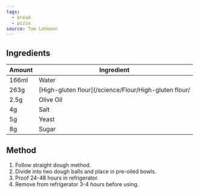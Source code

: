 ```yaml
---
tags:
  - bread
  - pizza
source: Tom Lehmann
---
```

## Ingredients
| Amount | Ingredient                                            |
| ------ | ----------------------------------------------------- |
| 166ml  | Water                                                 |
| 263g   | [High-gluten flour](/science/Flour/High-gluten flour/ |
| 2.5g   | Olive Oil                                             |
| 4g     | Salt                                                  |
| 5g     | Yeast                                                 |
| 8g     | Sugar                                                 |

## Method
1. Follow straight dough method. 
2. Divide into two dough balls and place in pre-oiled bowls. 
3. Proof 24-48 hours in refrigerator.
4. Remove from refrigerator 3-4 hours before using.